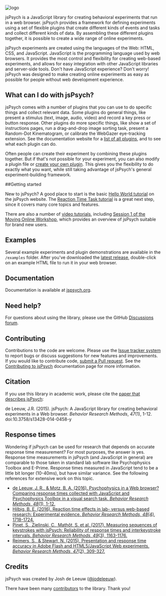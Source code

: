 ![logo](http://www.jspsych.org/img/jspsych-logo.jpg)

jsPsych is a JavaScript library for creating behavioral experiments that run in a web browser. jsPsych provides a framework for defining experiments using a set of flexible plugins that create different kinds of events and tasks and collect different kinds of data. By assembling these different plugins together, it is possible to create a wide range of online experiments.

jsPsych experiments are created using the languages of the Web: HTML, CSS, and JavaScript. JavaScript is the programming language used by web browsers. It provides the most control and flexibility for creating web-based experiments, and allows for easy integration with other JavaScript libraries and server-side tools. Don't have JavaScript experience? Don't worry! jsPsych was designed to make creating online experiments as easy as possible for people without web development experience.

## What can I do with jsPsych?

jsPsych comes with a number of plugins that you can use to do specific things and collect relevant data. Some plugins do general things, like present a stimulus (text, image, audio, video) and record a key press or button response. Other plugins do more specific things, like show a set of instructions pages, run a drag-and-drop image sorting task, present a Random-Dot Kinematogram, or calibrate the WebGazer eye-tracking extension. See the documentation website for a [list of all plugins](https://www.jspsych.org/plugins/list-of-plugins/), and to see what each plugin can do.

Often people can create their experiment by combining these plugins together. But if that's not possible for your experiment, you can also modify a plugin file or [create your own plugin](https://www.jspsych.org/overview/plugins/#creating-a-new-plugin). This gives you the flexibility to do exactly what you want, while still taking advantage of jsPsych's general experiment-building framework.

##Getting started

New to jsPsych? A good place to start is the basic [Hello World tutorial](https://www.jspsych.org/tutorials/hello-world/) on the jsPsych website. The [Reaction Time Task tutorial](https://www.jspsych.org/tutorials/rt-task/) is a great next step, since it covers many core topics and features. 

There are also a number of [video tutorials](https://www.jspsych.org/tutorials/video-tutorials), including [Session 1 of the Moving Online Workshop](https://www.youtube.com/watch?v=BuhfsIFRFe8), which provides an overview of jsPsych suitable for brand new users. 

Examples
----------

Several example experiments and plugin demonstrations are available in the `/examples` folder. After you've downloaded the [latest release](https://github.com/jspsych/jsPsych/releases), double-click on an example HTML file to run it in your web browser.

Documentation
-------------

Documentation is available at [jspsych.org](https://www.jspsych.org/).

Need help?
----------

For questions about using the library, please use the GitHub [Discussions forum](https://github.com/jspsych/jsPsych/discussions).

Contributing
------------

Contributions to the code are welcome. Please use the [Issue tracker system](https://github.com/jspsych/jsPsych/issues) to report bugs or discuss suggestions for new features and improvements. If you would like to contribute code, [submit a Pull request](https://help.github.com/articles/using-pull-requests). See the [Contributing to jsPsych](https://www.jspsych.org/about/contributing/) documentation page for more information.

Citation
--------

If you use this library in academic work, please cite the [paper that describes jsPsych](http://link.springer.com/article/10.3758%2Fs13428-014-0458-y):

de Leeuw, J.R. (2015). jsPsych: A JavaScript library for creating behavioral experiments in a Web browser. *Behavior Research Methods*, _47_(1), 1-12. doi:10.3758/s13428-014-0458-y

Response times
--------------

Wondering if jsPsych can be used for research that depends on accurate response time measurement? For most purposes, the answer is yes. Response time measurements in jsPsych (and JavaScript in general) are comparable to those taken in standard lab software like Psychophysics Toolbox and E-Prime. Response times measured in JavaScript tend to be a little bit longer (10-40ms), but have similar variance. See the following references for extensive work on this topic.

* [de Leeuw, J. R., & Motz, B. A. (2016). Psychophysics in a Web browser? Comparing response times collected with JavaScript and Psychophysics Toolbox in a visual search task. *Behavior Research Methods*, *48*(1), 1-12.](http://link.springer.com/article/10.3758%2Fs13428-015-0567-2)
* [Hilbig, B. E. (2016). Reaction time effects in lab- versus web-based research: Experimental evidence. *Behavior Research Methods*, *48*(4), 1718-1724.](http://dx.doi.org/10.3758/s13428-015-0678-9)
* [Pinet, S., Zielinski, C., Mathôt, S. et al. (2017). Measuring sequences of keystrokes with jsPsych: Reliability of response times and interkeystroke intervals.  *Behavior Research Methods*, *49*(3), 1163-1176.](http://link.springer.com/article/10.3758/s13428-016-0776-3)
* [Reimers, S., & Stewart, N. (2015). Presentation and response time accuracy in Adobe Flash and HTML5/JavaScript Web experiments. *Behavior Research Methods*, *47*(2), 309-327.](http://link.springer.com/article/10.3758%2Fs13428-014-0471-1)


Credits
-------

jsPsych was created by Josh de Leeuw ([@jodeleeuw](https://github.com/jodeleeuw)).

There have been many [contributors](https://github.com/jspsych/jsPsych/blob/master/contributors.md) to the library. Thank you!
